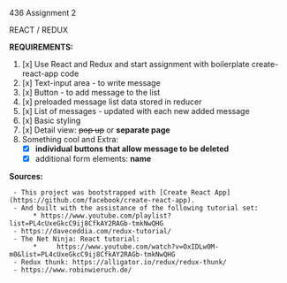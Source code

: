 436 Assignment 2

REACT / REDUX 

**REQUIREMENTS:**

1. [x] Use React and Redux and start assignment with boilerplate create-react-app code
2. [x] Text-input area - to write message
3. [x] Button - to add message to the list
4. [x] preloaded message list data stored in reducer
5. [x] List of messages - updated with each new added message
6. [x] Basic styling
7. [x] Detail view: ~~pop up~~ or **separate page**
8. Something cool and Extra: 
      * [x] **individual buttons that allow message to be deleted**
      * [x] additional form elements: **name**

**Sources:** 

     - This project was bootstrapped with [Create React App](https://github.com/facebook/create-react-app).
     - And built with the assistance of the following tutorial set: 
          * https://www.youtube.com/playlist?list=PL4cUxeGkcC9ij8CfkAY2RAGb-tmkNwQHG
     - https://daveceddia.com/redux-tutorial/
     - The Net Ninja: React tutorial:  
          *     https://www.youtube.com/watch?v=OxIDLw0M-m0&list=PL4cUxeGkcC9ij8CfkAY2RAGb-tmkNwQHG
     - Redux thunk: https://alligator.io/redux/redux-thunk/
     - https://www.robinwieruch.de/
